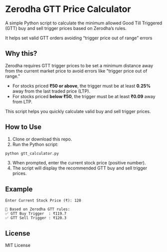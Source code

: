 # Zerodha GTT Price Calculator

A simple Python script to calculate the minimum allowed Good Till Triggered (GTT) buy and sell trigger prices based on Zerodha’s rules.

It helps set valid GTT orders avoiding “trigger price out of range” errors

## Why this?

Zerodha requires GTT trigger prices to be set a minimum distance away from the current market price to avoid errors like "trigger price out of range."

- For stocks priced **₹50 or above**, the trigger must be at least **0.25%** away from the last traded price (LTP).
- For stocks priced **below ₹50**, the trigger must be at least **₹0.09** away from LTP.

This script helps you quickly calculate valid buy and sell trigger prices.

## How to Use

1. Clone or download this repo.
2. Run the Python script:

```bash
python gtt_calculator.py
````

3. When prompted, enter the current stock price (positive number).
4. The script will display the recommended GTT buy and sell trigger prices.

## Example

```
Enter Current Stock Price (₹): 120

📌 Based on Zerodha GTT rules:
✅ GTT Buy Trigger  : ₹119.7
✅ GTT Sell Trigger : ₹120.3
```

## License

MIT License
